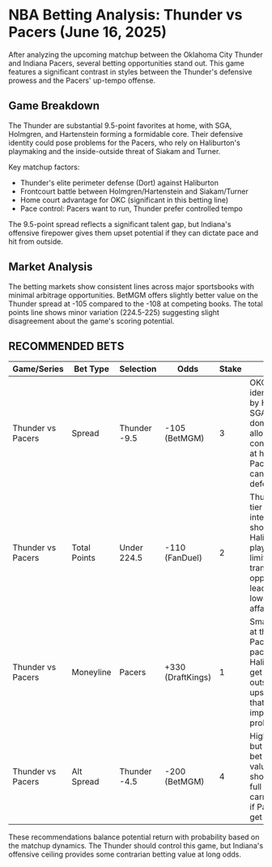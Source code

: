 # NBA Betting Analysis: Thunder vs Pacers (June 16, 2025)

After analyzing the upcoming matchup between the Oklahoma City Thunder and Indiana Pacers, several betting opportunities stand out. This game features a significant contrast in styles between the Thunder's defensive prowess and the Pacers' up-tempo offense.

## Game Breakdown

The Thunder are substantial 9.5-point favorites at home, with SGA, Holmgren, and Hartenstein forming a formidable core. Their defensive identity could pose problems for the Pacers, who rely on Haliburton's playmaking and the inside-outside threat of Siakam and Turner.

Key matchup factors:
- Thunder's elite perimeter defense (Dort) against Haliburton
- Frontcourt battle between Holmgren/Hartenstein and Siakam/Turner
- Home court advantage for OKC (significant in this betting line)
- Pace control: Pacers want to run, Thunder prefer controlled tempo

The 9.5-point spread reflects a significant talent gap, but Indiana's offensive firepower gives them upset potential if they can dictate pace and hit from outside.

## Market Analysis

The betting markets show consistent lines across major sportsbooks with minimal arbitrage opportunities. BetMGM offers slightly better value on the Thunder spread at -105 compared to the -108 at competing books. The total points line shows minor variation (224.5-225) suggesting slight disagreement about the game's scoring potential.

## RECOMMENDED BETS

| Game/Series | Bet Type | Selection | Odds | Stake | Reasoning |
|-------------|----------|-----------|------|-------|-----------|
| Thunder vs Pacers | Spread | Thunder -9.5 | -105 (BetMGM) | 3 | OKC's defensive identity anchored by Holmgren plus SGA's offensive dominance should allow them to control this game at home against a Pacers team that can struggle defensively. |
| Thunder vs Pacers | Total Points | Under 224.5 | -110 (FanDuel) | 2 | Thunder's top-tier perimeter and interior defense should disrupt Haliburton's playmaking and limit the Pacers' transition opportunities, leading to a lower-scoring affair. |
| Thunder vs Pacers | Moneyline | Pacers | +330 (DraftKings) | 1 | Small value play at these odds - if Pacers can push pace and Haliburton/Siakam get hot from outside, they have upset potential that exceeds the implied 23% win probability. |
| Thunder vs Pacers | Alt Spread | Thunder -4.5 | -200 (BetMGM) | 4 | Higher probability but lower payout bet that still offers value - Thunder should win but the full 9.5 points carries more risk if Pacers shooters get hot. |

These recommendations balance potential return with probability based on the matchup dynamics. The Thunder should control this game, but Indiana's offensive ceiling provides some contrarian betting value at long odds.